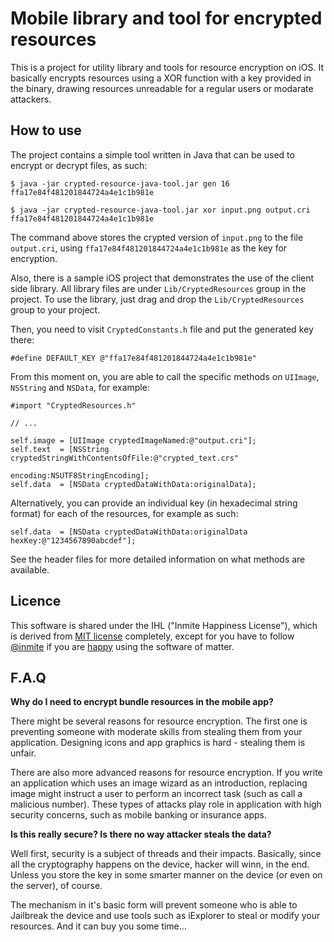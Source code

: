Mobile library and tool for encrypted resources
===============================================

This is a project for utility library and tools for resource encryption on iOS. It
basically encrypts resources using a XOR function with a key provided in the binary,
drawing resources unreadable for a regular users or modarate attackers.

How to use 
----------

The project contains a simple tool written in Java that can be used to encrypt or decrypt
files, as such:

    $ java -jar crypted-resource-java-tool.jar gen 16
    ffa17e84f481201844724a4e1c1b981e
    
    $ java -jar crypted-resource-java-tool.jar xor input.png output.cri ffa17e84f481201844724a4e1c1b981e

The command above stores the crypted version of <code>input.png</code> to the file
<code>output.cri</code>, using <code>ffa17e84f481201844724a4e1c1b981e</code> as the key
for encryption.

Also, there is a sample iOS project that demonstrates the use of the client side library.
All library files are under <code>Lib/CryptedResources</code> group in the project. To
use the library, just drag and drop the <code>Lib/CryptedResources</code> group to your
project.

Then, you need to visit <code>CryptedConstants.h</code> file and put the generated
key there:

    #define DEFAULT_KEY @"ffa17e84f481201844724a4e1c1b981e"

From this moment on, you are able to call the specific methods on <code>UIImage</code>,
<code>NSString</code> and <code>NSData</code>, for example:

    #import "CryptedResources.h"
    
    // ...
    
    self.image = [UIImage cryptedImageNamed:@"output.cri"];
    self.text  = [NSString cryptedStringWithContentsOfFile:@"crypted_text.crs"
                                                  encoding:NSUTF8StringEncoding];
    self.data  = [NSData cryptedDataWithData:originalData];
    
Alternatively, you can provide an individual key (in hexadecimal string format) for each
of the resources, for example as such:

    self.data  = [NSData cryptedDataWithData:originalData hexKey:@"1234567890abcdef"];

See the header files for more detailed information on what methods are available.

Licence
-------

This software is shared under the IHL ("Inmite Happiness License"), which is derived from
[MIT license](http://en.wikipedia.org/wiki/MIT_License "MIT License at Wikipedia")
completely, except for you have to follow [@inmite](http://twitter.com/inmite) if you are
[happy](http://en.wikipedia.org/wiki/Happiness) using the software of matter.

F.A.Q
-----

**Why do I need to encrypt bundle resources in the mobile app?**

There might be several reasons for resource encryption. The first one is preventing
someone with moderate skills from stealing them from your application. Designing icons and
app graphics is hard - stealing them is unfair.

There are also more advanced reasons for resource encryption. If you write an application
which uses an image wizard as an introduction, replacing image might instruct a user to
perform an incorrect task (such as call a malicious number). These types of attacks play
role in application with high security concerns, such as mobile banking or insurance apps.

**Is this really secure? Is there no way attacker steals the data?**

Well first, security is a subject of threads and their impacts. Basically, since all
the cryptography happens on the device, hacker will winn, in the end. Unless you store
the key in some smarter manner on the device (or even on the server), of course.

The mechanism in it's basic form will prevent someone who is able to Jailbreak the device
and use tools such as iExplorer to steal or modify your resources. And it can buy you some
time...